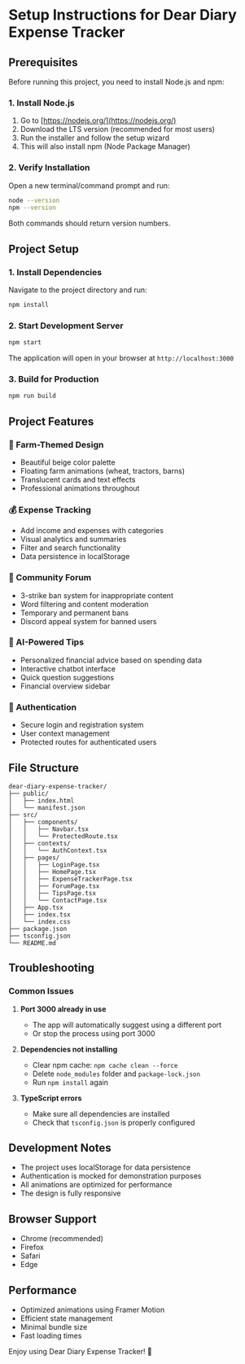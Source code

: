 # Setup Instructions for Dear Diary Expense Tracker

## Prerequisites

Before running this project, you need to install Node.js and npm:

### 1. Install Node.js
1. Go to [https://nodejs.org/](https://nodejs.org/)
2. Download the LTS version (recommended for most users)
3. Run the installer and follow the setup wizard
4. This will also install npm (Node Package Manager)

### 2. Verify Installation
Open a new terminal/command prompt and run:
```bash
node --version
npm --version
```

Both commands should return version numbers.

## Project Setup

### 1. Install Dependencies
Navigate to the project directory and run:
```bash
npm install
```

### 2. Start Development Server
```bash
npm start
```

The application will open in your browser at `http://localhost:3000`

### 3. Build for Production
```bash
npm run build
```

## Project Features

### 🌾 Farm-Themed Design
- Beautiful beige color palette
- Floating farm animations (wheat, tractors, barns)
- Translucent cards and text effects
- Professional animations throughout

### 💰 Expense Tracking
- Add income and expenses with categories
- Visual analytics and summaries
- Filter and search functionality
- Data persistence in localStorage

### 💬 Community Forum
- 3-strike ban system for inappropriate content
- Word filtering and content moderation
- Temporary and permanent bans
- Discord appeal system for banned users

### 🤖 AI-Powered Tips
- Personalized financial advice based on spending data
- Interactive chatbot interface
- Quick question suggestions
- Financial overview sidebar

### 🔐 Authentication
- Secure login and registration system
- User context management
- Protected routes for authenticated users

## File Structure

```
dear-diary-expense-tracker/
├── public/
│   ├── index.html
│   └── manifest.json
├── src/
│   ├── components/
│   │   ├── Navbar.tsx
│   │   └── ProtectedRoute.tsx
│   ├── contexts/
│   │   └── AuthContext.tsx
│   ├── pages/
│   │   ├── LoginPage.tsx
│   │   ├── HomePage.tsx
│   │   ├── ExpenseTrackerPage.tsx
│   │   ├── ForumPage.tsx
│   │   ├── TipsPage.tsx
│   │   └── ContactPage.tsx
│   ├── App.tsx
│   ├── index.tsx
│   └── index.css
├── package.json
├── tsconfig.json
└── README.md
```

## Troubleshooting

### Common Issues

1. **Port 3000 already in use**
   - The app will automatically suggest using a different port
   - Or stop the process using port 3000

2. **Dependencies not installing**
   - Clear npm cache: `npm cache clean --force`
   - Delete `node_modules` folder and `package-lock.json`
   - Run `npm install` again

3. **TypeScript errors**
   - Make sure all dependencies are installed
   - Check that `tsconfig.json` is properly configured

## Development Notes

- The project uses localStorage for data persistence
- Authentication is mocked for demonstration purposes
- All animations are optimized for performance
- The design is fully responsive

## Browser Support

- Chrome (recommended)
- Firefox
- Safari
- Edge

## Performance

- Optimized animations using Framer Motion
- Efficient state management
- Minimal bundle size
- Fast loading times

Enjoy using Dear Diary Expense Tracker! 🌾












